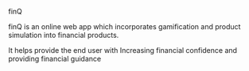 finQ
 
finQ is an online web app which incorporates gamification and product simulation into financial products.

It helps provide the end user with Increasing financial confidence and providing financial guidance

